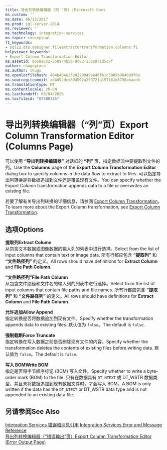 ```yaml
---
title: 导出列转换编辑器 (列 "页) |Microsoft Docs
ms.custom: ''
ms.date: 06/13/2017
ms.prod: sql-server-2014
ms.reviewer: ''
ms.technology: integration-services
ms.topic: conceptual
f1_keywords:
- sql12.dts.designer.fileextractortransformation.columns.f1
helpviewer_keywords:
- Export Column Transformation Editor
ms.assetid: b659a5c2-5509-4b5b-9c82-136c971d5c7f
author: chugugrace
ms.author: chugu
ms.openlocfilehash: 404b404e2328228049ae46fb1c3089b0b4089f0a
ms.sourcegitcommit: ad4d92dce894592a259721a1571b1d8736abacdb
ms.translationtype: MT
ms.contentlocale: zh-CN
ms.lasthandoff: 08/04/2020
ms.locfileid: "87580315"
---
```

# <a name="export-column-transformation-editor-columns-page"></a><span data-ttu-id="1874d-102">导出列转换编辑器（“列”页）</span><span class="sxs-lookup"><span data-stu-id="1874d-102">Export Column Transformation Editor (Columns Page)</span></span>
  <span data-ttu-id="1874d-103">可以使用 **“导出列转换编辑器”** 对话框的 **“列”** 页，指定数据流中要提取到文件的列。</span><span class="sxs-lookup"><span data-stu-id="1874d-103">Use the **Columns** page of the **Export Column Transformation Editor** dialog box to specify columns in the data flow to extract to files.</span></span> <span data-ttu-id="1874d-104">可以指定导出列转换是将数据追加到文件还是覆盖现有文件。</span><span class="sxs-lookup"><span data-stu-id="1874d-104">You can specify whether the Export Column transformation appends data to a file or overwrites an existing file.</span></span>  
  
 <span data-ttu-id="1874d-105">若要了解有关导出列转换的详细信息，请参阅 [Export Column Transformation](data-flow/transformations/export-column-transformation.md)。</span><span class="sxs-lookup"><span data-stu-id="1874d-105">To learn more about the Export Column transformation, see [Export Column Transformation](data-flow/transformations/export-column-transformation.md).</span></span>  
  
## <a name="options"></a><span data-ttu-id="1874d-106">选项</span><span class="sxs-lookup"><span data-stu-id="1874d-106">Options</span></span>  
 <span data-ttu-id="1874d-107">**提取列**</span><span class="sxs-lookup"><span data-stu-id="1874d-107">**Extract Column**</span></span>  
 <span data-ttu-id="1874d-108">从包含文本数据或图像数据的输入列的列表中进行选择。</span><span class="sxs-lookup"><span data-stu-id="1874d-108">Select from the list of input columns that contain text or image data.</span></span> <span data-ttu-id="1874d-109">所有行都应包含 **“提取列”** 和 **“文件路径列”** 的定义。</span><span class="sxs-lookup"><span data-stu-id="1874d-109">All rows should have definitions for **Extract Column** and **File Path Column**.</span></span>  
  
 <span data-ttu-id="1874d-110">**“文件路径列”**</span><span class="sxs-lookup"><span data-stu-id="1874d-110">**File Path Column**</span></span>  
 <span data-ttu-id="1874d-111">从包含文件路径和文件名的输入列的列表中进行选择。</span><span class="sxs-lookup"><span data-stu-id="1874d-111">Select from the list of input columns that contain file paths and file names.</span></span> <span data-ttu-id="1874d-112">所有行都应包含 **“提取列”** 和 **“文件路径列”** 的定义。</span><span class="sxs-lookup"><span data-stu-id="1874d-112">All rows should have definitions for **Extract Column** and **File Path Column**.</span></span>  
  
 <span data-ttu-id="1874d-113">**允许追加**</span><span class="sxs-lookup"><span data-stu-id="1874d-113">**Allow Append**</span></span>  
 <span data-ttu-id="1874d-114">指定转换是否将数据追加到现有文件。</span><span class="sxs-lookup"><span data-stu-id="1874d-114">Specify whether the transformation appends data to existing files.</span></span> <span data-ttu-id="1874d-115">默认值为 `false`。</span><span class="sxs-lookup"><span data-stu-id="1874d-115">The default is `false`.</span></span>  
  
 <span data-ttu-id="1874d-116">**强制截断**</span><span class="sxs-lookup"><span data-stu-id="1874d-116">**Force Truncate**</span></span>  
 <span data-ttu-id="1874d-117">指定转换在写入数据之前是否删除现有文件的内容。</span><span class="sxs-lookup"><span data-stu-id="1874d-117">Specify whether the transformation deletes the contents of existing files before writing data.</span></span> <span data-ttu-id="1874d-118">默认值为 `false`。</span><span class="sxs-lookup"><span data-stu-id="1874d-118">The default is `false`.</span></span>  
  
 <span data-ttu-id="1874d-119">**写入 BOM**</span><span class="sxs-lookup"><span data-stu-id="1874d-119">**Write BOM**</span></span>  
 <span data-ttu-id="1874d-120">指定是否将字节顺序标记 (BOM) 写入文件。</span><span class="sxs-lookup"><span data-stu-id="1874d-120">Specify whether to write a byte-order mark (BOM) to the file.</span></span> <span data-ttu-id="1874d-121">只有在数据具有 `DT_NTEXT` 或 DT_WSTR 数据类型，并且未将数据追加到现有数据文件时，才会写入 BOM。</span><span class="sxs-lookup"><span data-stu-id="1874d-121">A BOM is only written if the data has the `DT_NTEXT` or DT_WSTR data type and is not appended to an existing data file.</span></span>  
  
## <a name="see-also"></a><span data-ttu-id="1874d-122">另请参阅</span><span class="sxs-lookup"><span data-stu-id="1874d-122">See Also</span></span>  
 <span data-ttu-id="1874d-123">[Integration Services 错误和消息引用](../../2014/integration-services/integration-services-error-and-message-reference.md) </span><span class="sxs-lookup"><span data-stu-id="1874d-123">[Integration Services Error and Message Reference](../../2014/integration-services/integration-services-error-and-message-reference.md) </span></span>  
 [<span data-ttu-id="1874d-124">导出列转换编辑器（“错误输出”页）</span><span class="sxs-lookup"><span data-stu-id="1874d-124">Export Column Transformation Editor &#40;Error Output Page&#41;</span></span>](../../2014/integration-services/export-column-transformation-editor-error-output-page.md)  
  
  
